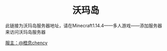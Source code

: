 <h1 align="center">沃玛岛</h1>
<p>此链接为沃玛岛服务器地址，请在Minecraft1.14.4——多人游戏——添加服务器 来访问沃玛岛服务器<p>
<a href="https://space.bilibili.com/112978436/", color ="pink">
服主：@橙息chency
</a>
